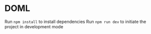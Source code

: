 # DOML
Run `npm install` to install dependencies
Run `npm run dev` to initiate the project in development mode
